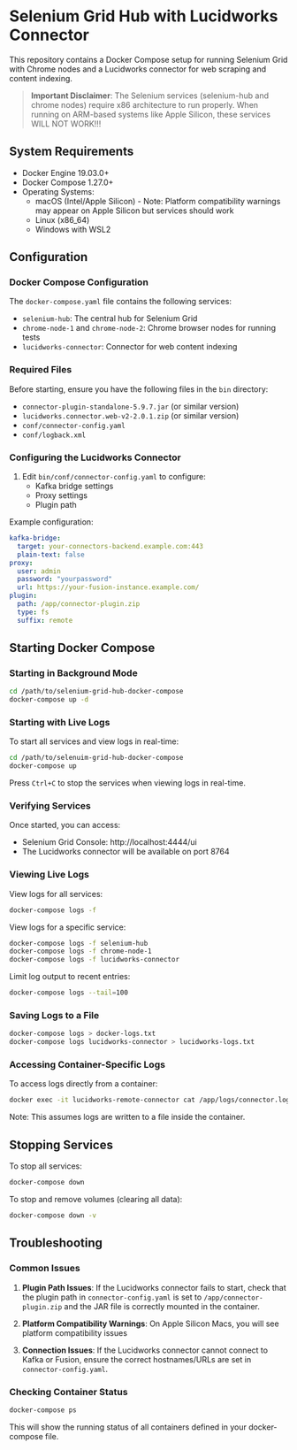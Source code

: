# Selenium Grid Hub with Lucidworks Connector

This repository contains a Docker Compose setup for running Selenium Grid with Chrome nodes and a Lucidworks connector for web scraping and content indexing.

> **Important Disclaimer**: The Selenium services (selenium-hub and chrome nodes) require x86 architecture to run properly. When running on ARM-based systems like Apple Silicon, these services WILL NOT WORK!!!

## System Requirements

- Docker Engine 19.03.0+
- Docker Compose 1.27.0+
- Operating Systems:
  - macOS (Intel/Apple Silicon) - Note: Platform compatibility warnings may appear on Apple Silicon but services should work
  - Linux (x86_64)
  - Windows with WSL2

## Configuration

### Docker Compose Configuration

The `docker-compose.yaml` file contains the following services:
- `selenium-hub`: The central hub for Selenium Grid
- `chrome-node-1` and `chrome-node-2`: Chrome browser nodes for running tests
- `lucidworks-connector`: Connector for web content indexing

### Required Files

Before starting, ensure you have the following files in the `bin` directory:
- `connector-plugin-standalone-5.9.7.jar` (or similar version)
- `lucidworks.connector.web-v2-2.0.1.zip` (or similar version)
- `conf/connector-config.yaml`
- `conf/logback.xml`

### Configuring the Lucidworks Connector

1. Edit `bin/conf/connector-config.yaml` to configure:
   - Kafka bridge settings
   - Proxy settings
   - Plugin path

Example configuration:
```yaml
kafka-bridge:
  target: your-connectors-backend.example.com:443
  plain-text: false
proxy:
  user: admin
  password: "yourpassword"
  url: https://your-fusion-instance.example.com/
plugin:
  path: /app/connector-plugin.zip
  type: fs
  suffix: remote
```

## Starting Docker Compose

### Starting in Background Mode

```bash
cd /path/to/selenium-grid-hub-docker-compose
docker-compose up -d
```

### Starting with Live Logs

To start all services and view logs in real-time:

```bash
cd /path/to/selenuim-grid-hub-docker-compose
docker-compose up
```

Press `Ctrl+C` to stop the services when viewing logs in real-time.

### Verifying Services

Once started, you can access:
- Selenium Grid Console: http://localhost:4444/ui
- The Lucidworks connector will be available on port 8764

### Viewing Live Logs

View logs for all services:
```bash
docker-compose logs -f
```

View logs for a specific service:
```bash
docker-compose logs -f selenium-hub
docker-compose logs -f chrome-node-1
docker-compose logs -f lucidworks-connector
```

Limit log output to recent entries:
```bash
docker-compose logs --tail=100
```

### Saving Logs to a File

```bash
docker-compose logs > docker-logs.txt
docker-compose logs lucidworks-connector > lucidworks-logs.txt
```

### Accessing Container-Specific Logs

To access logs directly from a container:
```bash
docker exec -it lucidworks-remote-connector cat /app/logs/connector.log
```
Note: This assumes logs are written to a file inside the container.

## Stopping Services

To stop all services:
```bash
docker-compose down
```

To stop and remove volumes (clearing all data):
```bash
docker-compose down -v
```

## Troubleshooting

### Common Issues

1. **Plugin Path Issues**: If the Lucidworks connector fails to start, check that the plugin path in `connector-config.yaml` is set to `/app/connector-plugin.zip` and the JAR file is correctly mounted in the container.

2. **Platform Compatibility Warnings**: On Apple Silicon Macs, you will see platform compatibility issues 
3. **Connection Issues**: If the Lucidworks connector cannot connect to Kafka or Fusion, ensure the correct hostnames/URLs are set in `connector-config.yaml`.

### Checking Container Status

```bash
docker-compose ps
```

This will show the running status of all containers defined in your docker-compose file.
